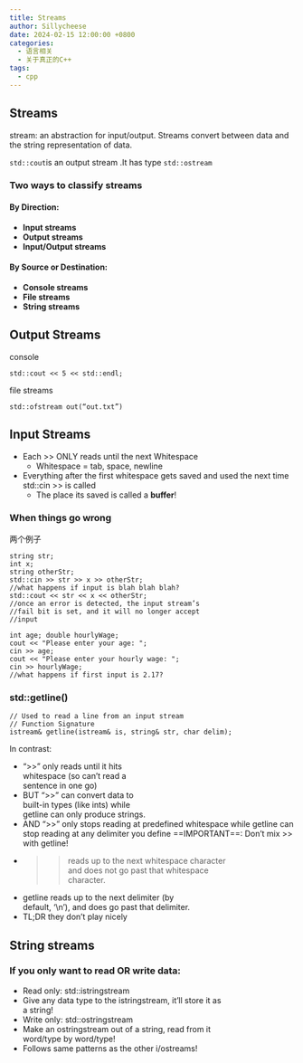 ```yaml
---
title: Streams
author: Sillycheese
date: 2024-02-15 12:00:00 +0800
categories:
  - 语言相关
  - 关于真正的C++
tags:
  - cpp
---
```

## Streams

stream: an abstraction for input/output. Streams convert between data and the string representation of data.

`std::cout`is an output stream .It has type `std::ostream`

### Two ways to classify streams

#### By Direction:
- **Input streams**
- **Output streams**
- **Input/Output streams**
#### By Source or Destination:
- **Console streams**
- **File streams**
- **String streams**

## Output Streams

console 
```
std::cout << 5 << std::endl;
```
file streams
```
std::ofstream out(“out.txt”)
```
## Input Streams
- Each >> ONLY reads until the next Whitespace  
	- Whitespace = tab, space, newline  
- Everything after the first whitespace gets saved and used the next time std::cin >> is called  
	- The place its saved is called a **buffer**!  
### When things go wrong
两个例子
```
string str;  
int x;  
string otherStr;
std::cin >> str >> x >> otherStr;  
//what happens if input is blah blah blah?  
std::cout << str << x << otherStr;
//once an error is detected, the input stream’s  
//fail bit is set, and it will no longer accept  
//input
```

```
int age; double hourlyWage;  
cout << "Please enter your age: ";  
cin >> age;  
cout << "Please enter your hourly wage: ";  
cin >> hourlyWage;  
//what happens if first input is 2.17?
```

### std::getline()
```
// Used to read a line from an input stream  
// Function Signature  
istream& getline(istream& is, string& str, char delim);
```
In contrast:  
- “>>” only reads until it hits  
whitespace (so can’t read a  
sentence in one go)  
- BUT “>>” can convert data to  
built-in types (like ints) while  
getline can only produce strings.
- AND “>>” only stops reading at predefined whitespace while getline can stop reading at any delimiter you define
==IMPORTANT==: Don’t mix >> with getline!
- >> reads up to the next whitespace character  
and does not go past that whitespace  
character.  
- getline reads up to the next delimiter (by  
default, ‘\n’), and does go past that delimiter.  
- TL;DR they don’t play nicely
## String streams
### If you only want to read OR write data:
- Read only: std::istringstream  
- Give any data type to the istringstream, it’ll store it as  
a string!  
- Write only: std::ostringstream  
- Make an ostringstream out of a string, read from it  
word/type by word/type!  
- Follows same patterns as the other i/ostreams!